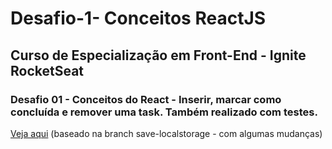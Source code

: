# Desafio-1- Conceitos ReactJS
## Curso de Especialização em Front-End - Ignite RocketSeat
### Desafio 01 - Conceitos do React - Inserir, marcar como concluída e remover uma task. Também realizado com testes.
[Veja aqui](https://todo-by-conto-98fb3.web.app/) (baseado na branch save-localstorage - com algumas mudanças)
